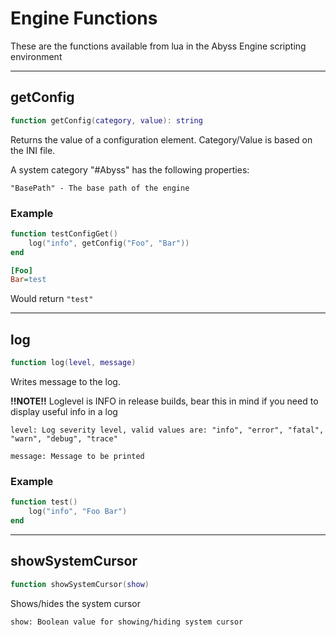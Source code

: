 # Engine Functions

These are the functions available from lua in the Abyss Engine scripting environment

---

## getConfig

```lua
function getConfig(category, value): string
```

Returns the value of a configuration element.
    Category/Value is based on the INI file.

A system category "#Abyss" has the following properties:

`"BasePath" - The base path of the engine`

### Example

```lua
function testConfigGet()
    log("info", getConfig("Foo", "Bar"))
end
```

```ini
[Foo]
Bar=test
```

Would return `"test"`

---

## log

```lua
function log(level, message)
```

Writes message to the log.

**!!NOTE!!** Loglevel is INFO in release builds, bear this in mind if you need to display useful info in a log

`level: Log severity level, valid values are: "info", "error", "fatal", "warn", "debug", "trace"`

`message: Message to be printed`

### Example
```lua
function test()
    log("info", "Foo Bar")
end
```

---

## showSystemCursor

```lua
function showSystemCursor(show)
```
Shows/hides the system cursor

`show: Boolean value for showing/hiding system cursor`
